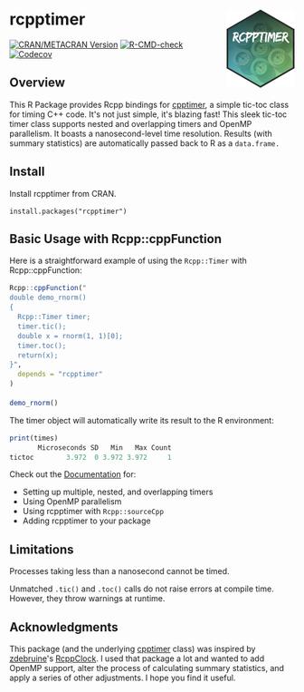 # rcpptimer <a href="https://rcpptimer.berrisch.biz"><img src="man/figures/rcpptimer_hex.png" align="right" height="138" style="float:right; height:138px;"></a>

<!-- badges: start -->
[![CRAN/METACRAN Version](https://img.shields.io/cran/v/rcpptimer?&style=for-the-badge)](https://cran.r-project.org/web/packages/rcpptimer/index.html)
[![R-CMD-check](https://img.shields.io/github/actions/workflow/status/berrij/rcpptimer/R-CMD-check-main.yaml?&style=for-the-badge&label=RCMD-Check)](https://github.com/BerriJ/rcpptimer/blob/dev/.github/workflows/R-CMD-check-main.yaml)
[![Codecov](https://img.shields.io/codecov/c/github/berrij/rcpptimer?style=for-the-badge)](https://app.codecov.io/gh/berrij/rcpptimer?branch=main)
<!-- badges: end -->

## Overview

This R Package provides Rcpp bindings for [cpptimer](https://github.com/BerriJ/cpptimer), a simple tic-toc class for timing C++ code. It's not just simple, it's blazing fast! This sleek tic-toc timer class supports nested and overlapping timers and OpenMP parallelism. It boasts a nanosecond-level time resolution. Results (with summary statistics) are automatically passed back to R as a `data.frame.`

## Install

Install rcpptimer from CRAN.

```
install.packages("rcpptimer")
```

## Basic Usage with Rcpp::cppFunction

Here is a straightforward example of using the `Rcpp::Timer` with Rcpp::cppFunction:

```r
Rcpp::cppFunction("
double demo_rnorm()
{
  Rcpp::Timer timer;
  timer.tic();
  double x = rnorm(1, 1)[0];
  timer.toc();
  return(x);
}",
  depends = "rcpptimer"
)

demo_rnorm()
```

The timer object will automatically write its result to the R environment:

```r
print(times)
       Microseconds SD   Min   Max Count
tictoc        3.972  0 3.972 3.972     1
```

Check out the [Documentation](https://rcpptimer.berrisch.biz/articles/rcpptimer.html) for:

- Setting up multiple, nested, and overlapping timers
- Using OpenMP parallelism
- Using rcpptimer with `Rcpp::sourceCpp`
- Adding rcpptimer to your package

## Limitations

Processes taking less than a nanosecond cannot be timed.

Unmatched `.tic()` and `.toc()` calls do not raise errors at compile time. However, they throw warnings at runtime.

## Acknowledgments

This package (and the underlying [cpptimer](https://github.com/BerriJ/cpptimer) class) was inspired by [zdebruine](https://github.com/zdebruine)'s [RcppClock](https://github.com/zdebruine/RcppClock). I used that package a lot and wanted to add OpenMP support, alter the process of calculating summary statistics, and apply a series of other adjustments. I hope you find it useful.